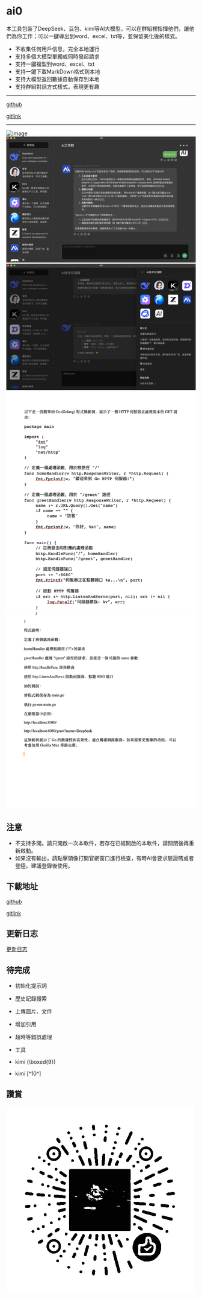 # ai0

本工具包裝了DeepSeek、豆包、kimi等AI大模型，可以在群組裡指揮他們，讓他們為你工作；可以一鍵導出到word、excel、txt等，並保留美化後的樣式。

- 不收集任何用戶信息，完全本地運行
- 支持多個大模型單獨或同時發起請求
- 支持一鍵複製到word、excel、txt
- 支持一鍵下載MarkDown格式到本地
- 支持大模型返回數據自動保存到本地
- 支持群組對話方式樣式，表現更有趣

---

[github](https://github.com/lizongying/ai0/)

[gitlink](https://www.gitlink.org.cn/lizongying/ai0/)

---

![image](./screenshots/1.gif)
![image](./screenshots/img_4.png)
![image](./screenshots/img_3.png)
![複製為Doc](./screenshots/img.png)
![複製為Txt](./screenshots/img_1.png)

## 注意

- 不支持多開。請只開啟一次本軟件，若存在已經開啟的本軟件，請關閉後再重新啟動。
- 如果沒有輸出，請點擊頭像打開官網窗口進行檢查，有時AI會要求驗證碼或者登陸。建議登錄後使用。

## 下載地址

[github](https://github.com/lizongying/ai0/releases)

[gitlink](https://www.gitlink.org.cn/lizongying/ai0/releases)

## 更新日志

[更新日志](./HISTORY.md)

## 待完成

- 初始化提示詞
- 歷史記錄搜索
- 上傳圖片、文件
- 增加引用
- 超時等錯誤處理
- 工具

- kimi (\boxed{9})
- kimi [^10^]

## 讚賞

![image](./screenshots/appreciate.png)